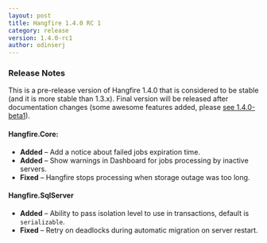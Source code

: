 ```yaml
---
layout: post
title: Hangfire 1.4.0 RC 1
category: release
version: 1.4.0-rc1
author: odinserj
---
```


### Release Notes

This is a pre-release version of Hangfire 1.4.0 that is considered to be stable (and it is more stable than 1.3.x). Final version will be released after documentation changes (some awesome features added, please [see 1.4.0-beta1](/blog/2015/04/06/hangfire-1.4.0-beta1.html)). 

#### Hangfire.Core:
* **Added** – Add a notice about failed jobs expiration time.
* **Added** – Show warnings in Dashboard for jobs processing by inactive servers.
* **Fixed** – Hangfire stops processing when storage outage was too long.

#### Hangfire.SqlServer
* **Added** – Ability to pass isolation level to use in transactions, default is `serializable`.
* **Fixed** – Retry on deadlocks during automatic migration on server restart.
